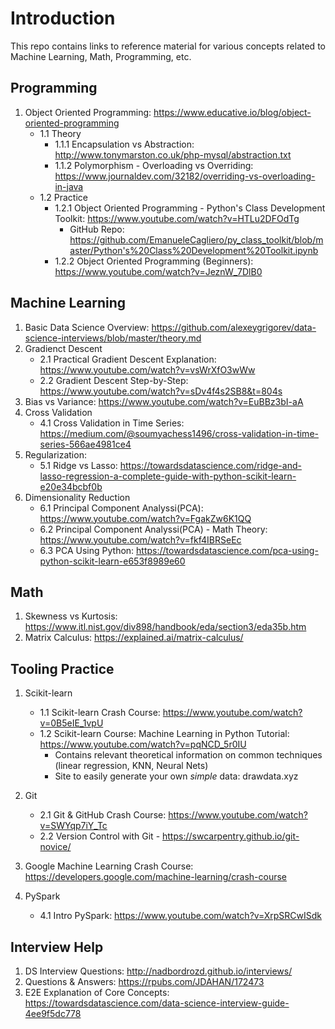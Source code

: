 # Introduction

This repo contains links to reference material for various concepts related to Machine Learning, Math, Programming, etc. 

## Programming

1. Object Oriented Programming: https://www.educative.io/blog/object-oriented-programming
    * 1.1 Theory
      * 1.1.1 Encapsulation vs Abstraction: http://www.tonymarston.co.uk/php-mysql/abstraction.txt
      * 1.1.2 Polymorphism - Overloading vs Overriding: https://www.journaldev.com/32182/overriding-vs-overloading-in-java
    * 1.2 Practice 
      * 1.2.1 Object Oriented Programming - Python's Class Development Toolkit: https://www.youtube.com/watch?v=HTLu2DFOdTg
        - GitHub Repo: https://github.com/EmanueleCagliero/py_class_toolkit/blob/master/Python's%20Class%20Development%20Toolkit.ipynb
      * 1.2.2 Object Oriented Programming (Beginners): https://www.youtube.com/watch?v=JeznW_7DlB0 


## Machine Learning

1. Basic Data Science Overview: https://github.com/alexeygrigorev/data-science-interviews/blob/master/theory.md
2. Gradienct Descent
    * 2.1 Practical Gradient Descent Explanation: https://www.youtube.com/watch?v=vsWrXfO3wWw
	* 2.2 Gradient Descent Step-by-Step: https://www.youtube.com/watch?v=sDv4f4s2SB8&t=804s
3. Bias vs Variance: https://www.youtube.com/watch?v=EuBBz3bI-aA
4. Cross Validation
    * 4.1 Cross Validation in Time Series: https://medium.com/@soumyachess1496/cross-validation-in-time-series-566ae4981ce4
5. Regularization:
	* 5.1 Ridge vs Lasso: https://towardsdatascience.com/ridge-and-lasso-regression-a-complete-guide-with-python-scikit-learn-e20e34bcbf0b
6. Dimensionality Reduction
	* 6.1 Principal Component Analyssi(PCA): https://www.youtube.com/watch?v=FgakZw6K1QQ
	* 6.2 Principal Component Analyssi(PCA) - Math Theory: https://www.youtube.com/watch?v=fkf4IBRSeEc
	* 6.3 PCA Using Python: https://towardsdatascience.com/pca-using-python-scikit-learn-e653f8989e60

## Math 

1. Skewness vs Kurtosis: https://www.itl.nist.gov/div898/handbook/eda/section3/eda35b.htm
2. Matrix Calculus: https://explained.ai/matrix-calculus/

## Tooling Practice

1. Scikit-learn
    * 1.1 Scikit-learn Crash Course: https://www.youtube.com/watch?v=0B5eIE_1vpU
    * 1.2 Scikit-learn Course: Machine Learning in Python Tutorial: https://www.youtube.com/watch?v=pqNCD_5r0IU
      - Contains relevant theoretical information on common techniques (linear regression, KNN, Neural Nets)
      - Site to easily generate your own *simple* data: drawdata.xyz
2. Git
    * 2.1 Git & GitHub Crash Course: https://www.youtube.com/watch?v=SWYqp7iY_Tc
    * 2.2 Version Control with Git - https://swcarpentry.github.io/git-novice/

3. Google Machine Learning Crash Course: https://developers.google.com/machine-learning/crash-course

4. PySpark
	* 4.1 Intro PySpark: https://www.youtube.com/watch?v=XrpSRCwISdk
    

## Interview Help
1. DS Interview Questions: http://nadbordrozd.github.io/interviews/
2. Questions & Answers: https://rpubs.com/JDAHAN/172473
3. E2E Explanation of Core Concepts: https://towardsdatascience.com/data-science-interview-guide-4ee9f5dc778
